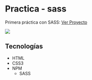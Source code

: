 # Practica - sass
Primera práctica con SASS: [Ver Proyecto](https://practice-sass.netlify.app)

<img src="https://i.postimg.cc/YCV9dNLp/sass.jpg">

## Tecnologías
- HTML
- CSS3
- NPM
  - SASS

